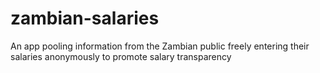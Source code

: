 # zambian-salaries
An app pooling information from the Zambian public freely entering their salaries anonymously to promote salary transparency 
